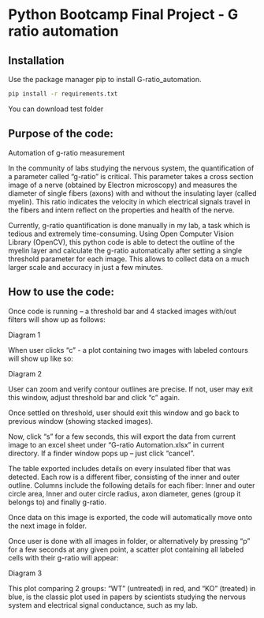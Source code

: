 # Python Bootcamp Final Project - G ratio automation

## Installation
Use the package manager pip to install G-ratio_automation.

```bash
pip install -r requirements.txt
```
You can download test folder


## Purpose of the code:
Automation of g-ratio measurement

In the community of labs studying the nervous system, the quantification of a parameter called “g-ratio” is critical. This parameter takes a cross section image of a nerve (obtained by Electron microscopy) and measures the diameter of single fibers (axons) with and without the insulating layer (called myelin). This ratio indicates the velocity in which electrical signals travel in the fibers and intern reflect on the properties and health of the nerve. 

Currently, g-ratio quantification is done manually in my lab, a task which is tedious and extremely time-consuming. Using Open Computer Vision Library (OpenCV), this python code is able to detect the outline of the myelin layer and calculate the g-ratio automatically after setting a single threshold parameter for each image. This allows to collect data on a much larger scale and accuracy in just a few minutes. 

## How to use the code:

Once code is running – a threshold bar and 4 stacked images with/out filters will show up as follows:

Diagram 1

When user clicks “c” - a plot containing two images with labeled contours will show up like so:

Diagram 2

User can zoom and verify contour outlines are precise. If not, user may exit this window, adjust threshold bar and click “c” again.

Once settled on threshold, user should exit this window and go back to previous window (showing stacked images). 

Now, click “s” for a few seconds, this will export the data from current image to an excel sheet under “G-ratio Automation.xlsx” in current directory. If a finder window pops up – just click “cancel”. 

The table exported includes details on every insulated fiber that was detected. 
Each row is a different fiber, consisting of the inner and outer outline.
Columns include the following details for each fiber: 
Inner and outer circle area, Inner and outer circle radius, axon diameter, genes (group it belongs to) and finally g-ratio. 

Once data on this image is exported, the code will automatically move onto the next image in folder. 

Once user is done with all images in folder, or alternatively by pressing “p” for a few seconds at any given point, a scatter plot containing all labeled cells with their g-ratio will appear:


Diagram 3


This plot comparing 2 groups: “WT” (untreated) in red, and “KO” (treated) in blue, is the classic plot used in papers by scientists studying the nervous system and electrical signal conductance, such as my lab. 

